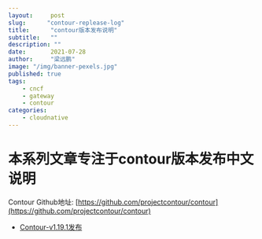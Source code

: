 ```yaml
---
layout:     post 
slug:      "contour-replease-log"
title:      "contour版本发布说明"
subtitle:   ""
description: ""
date:       2021-07-28
author:     "梁远鹏"
image: "/img/banner-pexels.jpg"
published: true
tags:
    - cncf
    - gateway
    - contour
categories: 
    - cloudnative
---    
```


# 本系列文章专注于contour版本发布中文说明  

Contour Github地址: [https://github.com/projectcontour/contour](https://github.com/projectcontour/contour)  


- [Contour-v1.19.1发布](https://liangyuanpeng.com/post/contour-v1.19.1-release/)
